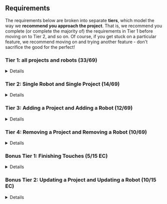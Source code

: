 ## Requirements

The requirements below are broken into separate **tiers**, which model the way we **recommend you approach the project**. That is, we recommend you complete (or complete the majority of) the requirements in Tier 1 before moving on to Tier 2, and so on. Of course, if you get stuck on a particular feature, we recommend moving on and trying another feature - don't sacrifice the good for the perfect!

### Tier 1: all projects and robots (33/69)

<details>

#### Frontend

- [ ] Write a projects sub-reducer to manage projects in your Redux store
- [ ] Write a robots sub-reducer to manage robots in your Redux store
- [ ] Write a component to display a list of all projects (at least their titles and deadlines)
- [ ] Write a component to display a list of all robots (at least their names and imageUrls)
- [ ] Display the AllProjects component when the url matches `/projects`
- [ ] Display the AllRobots component when the url matches `/robots`
- [ ] Add links to the navbar that can be used to navigate to the AllProjects view and the AllRobots view

#### Backend

- [ ] Write a route to serve up all robots
- [ ] Write a route to serve up all projects

- [ ] Write a `projects` model with the following information:
  - [ ] title - not empty or null
  - [ ] deadline - a date
  - [ ] priority - an integer between 1 and 10
  - [ ] completed - boolean value, defaults to false
  - [ ] description - extremely large text
- [ ] Write a `robots` model with the following information:
  - [ ] name - not empty or null
  - [ ] birthdate - a date
  - [ ] fuelType - can be one of gas, diesel, or electric
  - [ ] fuelLevel - can be a decimal value between 0 and 100
  - [ ] imageUrl - with a default value
- [ ] Robots may be associated with many projects. Likewise, projects may be associated with many robots.

#### Seed
- [ ] Running the seed file creates projects and robots for demonstration purposes

#### Testing

- [ ] React (AllProjects): renders "No Projects" if passed an empty array of projects
- [ ] React (AllRobots): renders "No Robots" if passed an empty array of robots
- [ ] Redux (projects): returns the initial state by default
- [ ] Redux (robots): returns the initial state by default
- [ ] Express: GET /api/robots responds with all robots
- [ ] Sequelize (Project): requires name and address
- [ ] Sequelize (Robot): email must be a valid email
- [ ] Navigation: navbar to navigate to home, projects, robots
- [ ] Seed file: creates exactly one project that has no robots
- [ ] Seed file: creates exactly one robot that has no projects

Congrats! You have completed your first vertical slice! Make sure to `commit -m "Feature: Get all projects and robots"` before moving on (see RUBRIC.md - points are awarded/deducted for a proper git workflow)!

</details>

### Tier 2: Single Robot and Single Project (14/69)

<details>

#### Frontend

- [ ] Write a component to display a single project with the following information:
  - [ ] The project's title, deadline, priority, description
  - [ ] A list of the names of all robots in that project (or a helpful message if it doesn't have any robots)
- [ ] Display the appropriate project's info when the url matches `/projects/:projectId`
- [ ] Clicking on a project from the AllProjects view should navigate to show that project in the single-project view

- [ ] Write a component to display a single robot with the following information:
  - [ ] The robot's full name, email, image, and gpa
  - [ ] The name of their project (or a helpful message if they don't have one)
- [ ] Display the appropriate robot when the url matches `/robots/:robotId`
- [ ] Clicking on a robot from the AllRobots view should navigate to show that robot in the single-robot view

- [ ] Clicking on the name of a robot in the single-project view should navigate to show that robot in the single-robot view
- [ ] Clicking on the name of a project in the single-robot view should navigate to show that project in the single-project view

#### Backend

- [ ] Write a route to serve up a single project (based on its id), _including that projects' robots_
- [ ] Write a route to serve up a single robot (based on their id), _including that robot's projects_

Congrats! You have completed your second vertical slice! Make sure to `commit -m "Feature: Get Single Project and Robot"` before moving on (see RUBRIC.md - points are awarded/deducted for a proper git workflow)!

</details>

### Tier 3: Adding a Project and Adding a Robot (12/69)

<details>

#### Frontend

- [ ] Write a component to display a form for adding a new project that contains inputs for title, deadline, priority, description.
- [ ] Display this component EITHER as part of the AllProjects view, or as its own view (your choice)
- [ ] Submitting the form with valid data should:
  - [ ] Make an AJAX request that causes the new project to be saved to the database
  - [ ] Add the new project to the list of projects without needing to refresh the page

- [ ] Write a component to display a form for adding a new robot that contains inputs for _at least_ first name, last name and email
- [ ] Display this component EITHER as part of the AllRobots view, or as its own view
- [ ] Submitting the form with a valid first name/last name/email should:
  - [ ] Make an AJAX request that causes the new robot to be persisted in the database
  - [ ] Add the new robot to the list of robots without needing to refresh the page

#### Backend

- [ ] Write a route to add a new project
- [ ] Write a route to add a new robot

Congrats! You have completed your third vertical slice! Make sure to `commit -m "Feature: Add Project and Robot"` before moving on (see RUBRIC.md - points are awarded/deducted for a proper git workflow)!

</details>

### Tier 4: Removing a Project and Removing a Robot (10/69)

<details>

#### Frontend

- [ ] In the AllProjects view, include an `X` button next to each project
- [ ] Clicking the `X` button should:
  - [ ] Make an AJAX request that causes that project to be removed from database
  - [ ] Remove the project from the list of projects without needing to refresh the page

- [ ] In the AllRobots view, include an `X` button next to each robot
- [ ] Clicking the `X` button should:
  - [ ] Make an AJAX request that causes that robot to be removed from database
  - [ ] Remove the robot from the list of robots without needing to refresh the page

#### Backend

- [ ] Write a route to remove a project (based on its id)
- [ ] Write a route to remove a robot (based on their id)

Congrats! You have completed your fourth vertical slice! Make sure to `commit -m "Feature: Remove Project and Robot"` before moving on (see RUBRIC.md - points are awarded/deducted for a proper git workflow)!

</details>

### Bonus Tier 1: Finishing Touches (5/15 EC)

<details>

- [ ] If a user attempts to add a new robot or project without a required field, a helpful message should be displayed
- [ ] If a user attempts to access a page that doesn't exist (ex. `/potato`), a helpful "not found" message should be displayed
- [ ] If a user attempts to view a robot/project that doesn't exist, a helpful message should be displayed
- [ ] Whenever a component needs to wait for data to load from the server, a "loading" message should be displayed until the data is available
- [ ] Overall, the app is spectacularly styled and visually stunning

</details>

### Bonus Tier 2: Updating a Project and Updating a Robot (10/15 EC)

<details>

#### Frontend

- [ ] Write a component to display a form updating _at least_ a project's name and address
- [ ] Display this component as part of the single-project view
- Submitting the form with a valid name/address should:
  - [ ] Make an AJAX request that causes that project to be updated in the database
  - [ ] Update the project in the current view without needing to refresh the page

- [ ] Write a component to display a form updating _at least_ a robot's first and last names, and email
- [ ] Display this component as part of the single-robot view
- Submitting the form with a valid name/address should:
  - [ ] Make an AJAX request that causes that robot to be updated in the database
  - [ ] Update the robot in the current view without needing to refresh the page

#### Backend

- [ ] Write a route to update an existing project
- [ ] Write a route to update an existing robot

</details>
